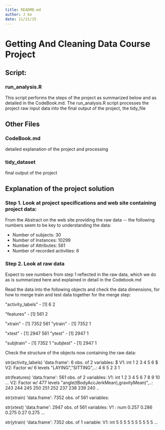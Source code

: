 ```yaml
---
title: READMD.md
author: J Go 
date: 11/21/15
---
```


# Getting And Cleaning Data Course Project 

## Script:

### run_analysis.R  
This script performs the steps of the project as summarized below and as 
detailed in the CodeBook.md.
The run_analysis.R script processes the project raw input data
into the final output of the project, the tidy_file

## Other Files

### CodeBook.md         
detailed explanation of the project and processing

### tidy_dataset        
final output of the project

## Explanation of the project solution

### Step 1.  Look at project specifications and web site containing project data:

From the Abstract on the web site providing the raw data -- the following
numbers seem to be key to understanding the data:

* Number of subjects: 30
* Number of Instances: 10299
* Number of Attributes: 561
* Number of recorded activities: 6

### Step 2.  Look at raw data

Expect to see numbers from step 1 reflected in the raw data, which we do as is
summarized here and explained in detail in the Codebook.md

Read the data into the following objects and check the data dimensions, for
how to  merge train and test data together for the merge step:

  "activity_labels" - [1] 6 2

  "features"        - [1] 561   2

  "xtrain"          - [1] 7352  561
  "ytrain"          - [1] 7352    1

  "xtest"           - [1] 2947  561
  "ytest"           - [1] 2947    1

  "subjtrain"       - [1] 7352    1
  "subjtest"        - [1] 2947    1

Check the structure of the objects now containing the raw data:

str(activity_labels)
'data.frame':   6 obs. of  2 variables:
 $ V1: int  1 2 3 4 5 6
 $ V2: Factor w/ 6 levels "LAYING","SITTING",..: 4 6 5 2 3 1

str(features)
'data.frame':   561 obs. of  2 variables:
 V1: int  1 2 3 4 5 6 7 8 9 10 ...
 V2: Factor w/ 477 levels "angle(tBodyAccJerkMean),gravityMean)",..: 243 244 245 250 251 252 237 238 239 240 ..

str(xtrain)
'data.frame':   7352 obs. of  561 variables:

str(xtest)
'data.frame':   2947 obs. of  561 variables:
 V1  : num  0.257 0.286 0.275 0.27 0.275 ...

str(ytrain)
'data.frame':   7352 obs. of  1 variable:
 V1: int  5 5 5 5 5 5 5 5 5 5 ...

